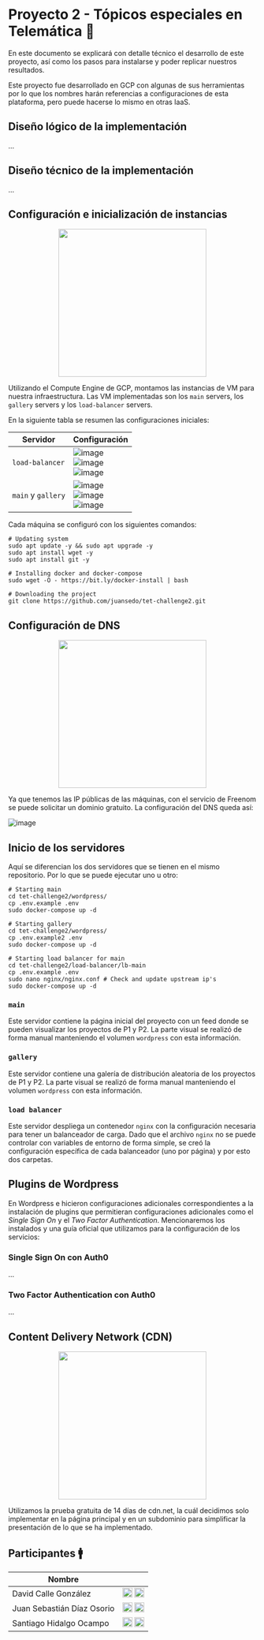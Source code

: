 # Proyecto 2 - Tópicos especiales en Telemática 📶

En este documento se explicará con detalle técnico el desarrollo de este proyecto, así como los pasos para instalarse y poder replicar nuestros resultados.

Este proyecto fue desarrollado en GCP con algunas de sus herramientas por lo que los nombres harán referencias a configuraciones de esta plataforma, pero puede hacerse lo mismo en otras IaaS.

## Diseño lógico de la implementación
...

## Diseño técnico de la implementación
...

## Configuración e inicialización de instancias

<p align="center"><img width="300px" src="https://user-images.githubusercontent.com/52968530/138364996-75e63672-050f-453d-999f-475aaf4b5547.png" /></p>

Utilizando el Compute Engine de GCP, montamos las instancias de VM para nuestra infraestructura. Las VM implementadas son los `main` servers, los `gallery` servers y los `load-balancer` servers.

En la siguiente tabla se resumen las configuraciones iniciales:

|**Servidor**|**Configuración**|
|-----|-----|
|`load-balancer`|![image](https://user-images.githubusercontent.com/52968530/139148172-d2d79966-0ad8-4bd9-9c5f-b7ec0fe5e426.png)<br/>![image](https://user-images.githubusercontent.com/52968530/139148409-082557b9-1a36-4a9c-beb0-dfebabb4feb1.png)<br/>![image](https://user-images.githubusercontent.com/52968530/139148508-2afd49ea-a75d-4d39-861b-8915f1b7a840.png)|
|`main` y `gallery`|![image](https://user-images.githubusercontent.com/52968530/139148172-d2d79966-0ad8-4bd9-9c5f-b7ec0fe5e426.png)<br/>![image](https://user-images.githubusercontent.com/52968530/139148409-082557b9-1a36-4a9c-beb0-dfebabb4feb1.png)<br/>![image](https://user-images.githubusercontent.com/52968530/139148892-b6934608-97d7-444e-beda-17515223b156.png)|

Cada máquina se configuró con los siguientes comandos:
```
# Updating system
sudo apt update -y && sudo apt upgrade -y
sudo apt install wget -y
sudo apt install git -y

# Installing docker and docker-compose 
sudo wget -O - https://bit.ly/docker-install | bash

# Downloading the project
git clone https://github.com/juansedo/tet-challenge2.git
```

## Configuración de DNS
<p align="center"><img width="300px" src="https://user-images.githubusercontent.com/52968530/138371468-5d345846-7aa0-4fff-a884-a691c46493ae.png" /></p>

Ya que tenemos las IP públicas de las máquinas, con el servicio de Freenom se puede solicitar un dominio gratuito. La configuración del DNS queda así:

![image](https://user-images.githubusercontent.com/52968530/139149976-b13fffca-8ee5-46ed-98e4-0dd2e00426b6.png)

## Inicio de los servidores

Aquí se diferencian los dos servidores que se tienen en el mismo repositorio. Por lo que se puede ejecutar uno u otro:

```
# Starting main
cd tet-challenge2/wordpress/
cp .env.example .env
sudo docker-compose up -d

# Starting gallery
cd tet-challenge2/wordpress/
cp .env.example2 .env
sudo docker-compose up -d

# Starting load balancer for main
cd tet-challenge2/load-balancer/lb-main
cp .env.example .env
sudo nano nginx/nginx.conf # Check and update upstream ip's
sudo docker-compose up -d
```

### `main`

Este servidor contiene la página inicial del proyecto con un feed donde se pueden visualizar los proyectos de P1 y P2. La parte visual se realizó de forma manual manteniendo el volumen `wordpress` con esta información.

### `gallery`

Este servidor contiene una galería de distribución aleatoria de los proyectos de P1 y P2. La parte visual se realizó de forma manual manteniendo el volumen `wordpress` con esta información.

### `load balancer`

Este servidor despliega un contenedor `nginx` con la configuración necesaria para tener un balanceador de carga. Dado que el archivo `nginx` no se puede controlar con variables de entorno de forma simple, se creó la configuración específica de cada balanceador (uno por página) y por esto dos carpetas.

## Plugins de Wordpress

En Wordpress e hicieron configuraciones adicionales correspondientes a la instalación de plugins que permitieran configuraciones adicionales como el *Single Sign On* y el *Two Factor Authentication*. Mencionaremos los instalados y una guía oficial que utilizamos para la configuración de los servicios:

### Single Sign On con Auth0
...

### Two Factor Authentication con Auth0
...



## Content Delivery Network (CDN)
<p align="center"><img width="300px" src="https://mma.prnewswire.com/media/1344798/CDN_net_Logo.jpg?p=twitter" /></p>
Utilizamos la prueba gratuita de 14 días de cdn.net, la cuál decidimos solo implementar en la página principal y en un subdominio para simplificar la presentación de lo que se ha implementado.


## Participantes 🚹

|Nombre||
|------|-------|
|David Calle González|<a href="https://github.com/dcalleg707"><img src="https://image.flaticon.com/icons/png/512/25/25231.png" width=20></a> <a href="https://instagram.com/calle_dcg"><img src="https://cdn-icons-png.flaticon.com/512/174/174855.png" width=20></a>|
|Juan Sebastián Díaz Osorio|<a href="https://github.com/juansedo"><img src="https://image.flaticon.com/icons/png/512/25/25231.png" width=20></a> <a href="https://instagram.com/juansedo"><img src="https://cdn-icons-png.flaticon.com/512/174/174855.png" width=20></a>|
|Santiago Hidalgo Ocampo|<a href="https://github.com/sanhidalgoo"><img src="https://image.flaticon.com/icons/png/512/25/25231.png" width=20></a> <a href="https://instagram.com/sanhidalgoo"><img src="https://cdn-icons-png.flaticon.com/512/174/174855.png" width=20></a>|
